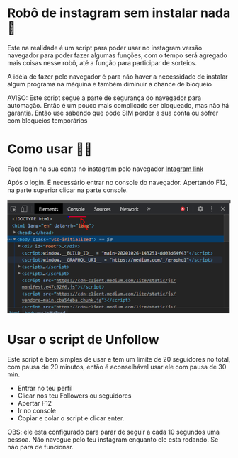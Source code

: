 # Robô de instagram sem instalar nada 🤖

Este na realidade é um script para poder usar no instagram versão navegador para poder fazer algumas funções, com o tempo será agregado mais coisas nesse robô, até a função para participar de sorteios.

A idéia de fazer pelo navegador é para não haver a necessidade de instalar algum programa na máquina e também diminuir a chance de bloqueio

AVISO:
Este script segue a parte de segurança do navegador para automação. Então é um pouco mais complicado ser bloqueado, mas não há garantia. Então use sabendo que pode SIM perder a sua conta ou sofrer com bloqueios temporários

# Como usar 🐱‍💻

Faça login na sua conta no instagram pelo navegador 
[Intagram link](https://www.instagram.com/?hl=pt-br)

Após o login. É necessário entrar no console do navegador. Apertando F12, na parte superior clicar na parte console.

![](/images/Console-captura-tutorial.PNG)

# Usar o script de Unfollow

Este script é bem simples de usar e tem um limíte de 20 seguidores no total, com pausa de 20 minutos, então é aconselhável usar ele com pausa de 30 min.

- Entrar no teu perfil
- Clicar nos teu Followers ou seguidores
- Apertar F12
- Ir no console
- Copiar e colar o script e clicar enter.

OBS: ele esta configurado para parar de seguir a cada 10 segundos uma pessoa. Não navegue pelo teu instagram enquanto ele esta rodando. Se não para de funcionar.



